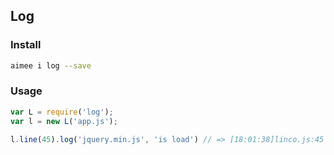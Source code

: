 Log
---

### Install
```sh
aimee i log --save
```

### Usage
```js
var L = require('log');
var l = new L('app.js');

l.line(45).log('jquery.min.js', 'is load') // => [18:01:38]linco.js:45 jquery.min.js is load
```
